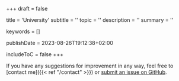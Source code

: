 +++
draft = false

title = 'University'
subtitle = ''
topic = ''
description = ''
summary = ''

keywords = []

publishDate = 2023-08-26T19:12:38+02:00

includeToC = false
+++

If you have any suggestions for improvement in any way, feel free to [contact me]({{< ref "/contact" >}}) or [submit an issue on GitHub](https://github.com/lescx/www.les.cx).
